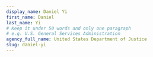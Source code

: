 ```yaml
---
display_name: Daniel Yi
first_name: Daniel
last_name: Yi
# Keep it under 50 words and only one paragraph
# e.g. U.S. General Services Administration
agency_full_name: United States Department of Justice
slug: daniel-yi
---
```

